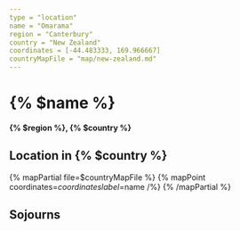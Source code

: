 ```yaml
---
type = "location"
name = "Omarama"
region = "Canterbury"
country = "New Zealand"
coordinates = [-44.483333, 169.966667]
countryMapFile = "map/new-zealand.md"
---
```


# {% $name %}

**{% $region %}, {% $country %}**

## Location in {% $country %}

{% mapPartial file=$countryMapFile %}
  {% mapPoint coordinates=$coordinates label=$name /%}
{% /mapPartial %}

## Sojourns
